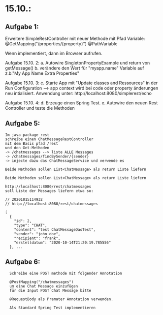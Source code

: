 
# 15.10.: 
## Aufgabe 1:
  Erweitere SimpleRestController 
  mit neuer Methode mit Pfad Variable: 
    @GetMapping("/properties/{property}")
    @PathVariable
 
  Wenn implementiert, dann im Browser aufrufen.
  
Aufgabe 15.10. 2:
    a. Autowire SingletonPropertyExample und return von getMessage()
    b. verändere den Wert für "myapp.name" Variable
       auf z.b."My App Name Extra Properties"     

Aufgabe 15.10. 3:
    c. Starte App mit "Update classes and Ressources" in der Run Configuration
       --> app context wird bei code oder property änderungen neu intialisiert.
    Anwendung unter: http://localhost:8080/simplerest/echo
    
Aufgabe 15.10. 4:
    d. Erzeuge einen Spring Test.
    e. Autowire den neuen Rest Controller und teste die Methoden
    
## Aufgabe 5:
    Im java package rest
    schreibe einen ChatMessageRestController
    mit dem Basis pfad /rest
    und den Get-Methoden
    -> /chatmessages --> liste ALLE Messages
    -> /chatmessages/findBySender/{sender}
    -> injecte dazu das ChatMessageService und verwende es
    
    Beide Methoden sollen List<ChatMessage> als return Liste liefern

    Beide Methoden sollen List<ChatMessage> als return Liste liefern

    http://localhost:8080/rest/chatmessages 
    soll Liste der Messages liefern etwa so:
    
    // 20201015114932
    // http://localhost:8080/rest/chatmessages
    
    [
      {
        "id": 2,
        "type": "CHAT",
        "content": "test ChatMessageDaoTest",
        "sender": "john doe",
        "recipient": "frank",
        "erstelldatum": "2020-10-14T21:20:19.785556"
      }, ...

## Aufgabe 6:
      Schreibe eine POST methode mit folgender Annotation
      
      @PostMapping("/chatmessages")
      um eine Chat Message einzufügen
      für die Input POST Chat Message bitte 
      
      @RequestBody als Pramater Annotation verwenden.
      
      Als Standard Spring Test implementieren
      
      
      
      
      
      
      
      

